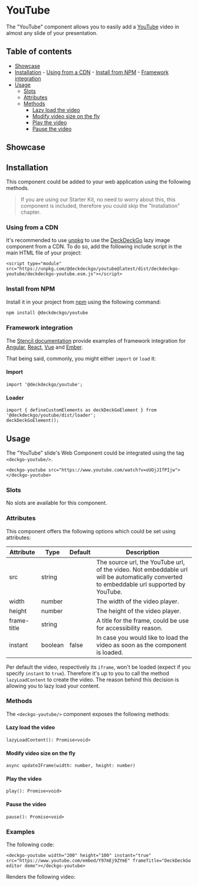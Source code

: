 # YouTube

The "YouTube" component allows you to easily add a [YouTube](https://youtube.com) video in almost any slide of your presentation.

## Table of contents

- [Showcase](#app-components-youtube-showcase)
- [Installation](#app-components-youtube-installation) - [Using from a CDN](#app-components-youtube-from-a-cdn) - [Install from NPM](#app-components-youtube-from-npm) - [Framework integration](#app-components-youtube-framework-integration)
- [Usage](#app-components-youtube-usage)
  - [Slots](#app-components-youtube-slots)
  - [Attributes](#app-components-youtube-attributes)
  - [Methods](#app-components-youtube-methods)
    - [Lazy load the video](#app-components-youtube-lazy-load-the-video)
    - [Modify video size on the fly](#app-components-youtube-modify-video-size-on-the-fly)
    - [Play the video](#app-components-youtube-play-the-video)
    - [Pause the video](#app-components-youtube-pause-the-video)

## Showcase

<div>
  <deckgo-youtube src="https://www.youtube.com/watch?v=oUOjJIfPIjw" width={300} height={200}>
  </deckgo-youtube>
</div>

## Installation

This component could be added to your web application using the following methods.

> If you are using our Starter Kit, no need to worry about this, this component is included, therefore you could skip the "Installation" chapter.

### Using from a CDN

It's recommended to use [unpkg](https://unpkg.com/) to use the [DeckDeckGo] lazy image component from a CDN. To do so, add the following include script in the main HTML file of your project:

```
<script type="module" src="https://unpkg.com/@deckdeckgo/youtube@latest/dist/deckdeckgo-youtube/deckdeckgo-youtube.esm.js"></script>
```

### Install from NPM

Install it in your project from [npm](https://www.npmjs.com/package/@deckdeckgo/qrcode) using the following command:

```bash
npm install @deckdeckgo/youtube
```

### Framework integration

The [Stencil documentation](https://stenciljs.com/docs/overview) provide examples of framework integration for [Angular](https://stenciljs.com/docs/angular), [React](https://stenciljs.com/docs/react), [Vue](https://stenciljs.com/docs/vue) and [Ember](https://stenciljs.com/docs/ember).

That being said, commonly, you might either `import` or `load` it:

#### Import

```
import '@deckdeckgo/youtube';
```

#### Loader

```
import { defineCustomElements as deckDeckGoElement } from '@deckdeckgo/youtube/dist/loader';
deckDeckGoElement();
```

## Usage

The "YouTube" slide's Web Component could be integrated using the tag `<deckgo-youtube/>`.

```
<deckgo-youtube src="https://www.youtube.com/watch?v=oUOjJIfPIjw">
</deckgo-youtube>
```

### Slots

No slots are available for this component.

### Attributes

This component offers the following options which could be set using attributes:

| Attribute   | Type    | Default | Description                                                                                                                               |
| ----------- | ------- | ------- | ----------------------------------------------------------------------------------------------------------------------------------------- |
| src         | string  |         | The source url, the YouTube url, of the video. Not embeddable url will be automatically converted to embeddable url supported by YouTube. |
| width       | number  |         | The width of the video player.                                                                                                            |
| height      | number  |         | The height of the video player.                                                                                                           |
| frame-title | string  |         | A title for the frame, could be use for accessibility reason.                                                                             |
| instant     | boolean | false   | In case you would like to load the video as soon as the component is loaded.                                                              |

Per default the video, respectively its `iframe`, won't be loaded (expect if you specify `instant` to `true`). Therefore it's up to you to call the method `lazyLoadContent` to create the video. The reason behind this decision is allowing you to lazy load your content.

### Methods

The `<deckgo-youtube/>` component exposes the following methods:

#### Lazy load the video

```
lazyLoadContent(): Promise<void>
```

#### Modify video size on the fly

```
async updateIFrame(width: number, height: number)
```

#### Play the video

```
play(): Promise<void>
```

#### Pause the video

```
pause(): Promise<void>
```

### Examples

The following code:

```
<deckgo-youtube width="200" height="100" instant="true" src="https://www.youtube.com/embed/Y97mEj9ZYmE" frameTitle="DeckDeckGo editor demo"></deckgo-youtube>
```

Renders the following video:

<div class="container ion-margin">
    <deckgo-youtube width={200} height={100} instant={true} src="https://www.youtube.com/embed/Y97mEj9ZYmE" frameTitle="DeckDeckGo editor demo"></deckgo-youtube>
</div>

[deckdeckgo]: https://deckdeckgo.com
